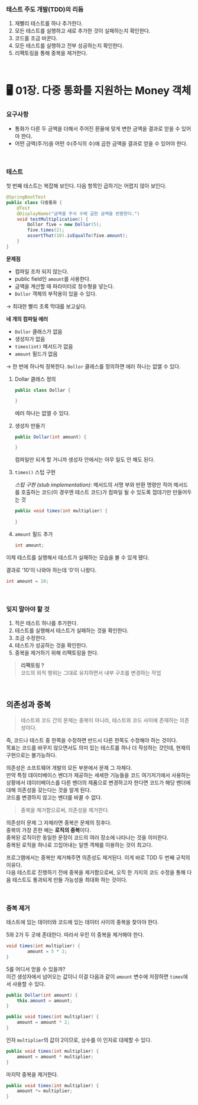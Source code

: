 
### 테스트 주도 개발(TDD)의 리듬

1. 재빨리 테스트를 하나 추가한다.
2. 모든 테스트를 실행하고 새로 추가한 것이 실패하는지 확인한다.
3. 코드를 조금 바꾼다.
4. 모든 테스트를 실행하고 전부 성공하는지 확인한다.
5. 리팩토링을 통해 중복을 제거한다.

&nbsp;

# 🖥 01장. 다중 통화를 지원하는 Money 객체

### 요구사항

- 통화가 다른 두 금액을 더해서 주어진 환율에 맞게 변한 금액을 결과로 얻을 수 있어야 한다.
- 어떤 금액(주가)을 어떤 수(주식의 수)에 곱한 금액을 결과로 얻을 수 있어야 한다.

&nbsp;

### 테스트

첫 번째 테스트는 복잡해 보인다. 다음 항목인 곱하기는 어렵지 않아 보인다.

```java
@SpringBootTest
public class 다중통화 {
    @Test
    @DisplayName("금액을 주식 수에 곱한 금액을 반환한다.")
    void testMultiplication() {
        Dollor five = new Dollor(5);
        five.times(2);
        assertThat(10).isEqualTo(five.amount);
    }
}
```

**문제점**

- 컴파일 조차 되지 않는다.
- public field인 `amount`를 사용한다.
- 금액을 계산할 때 파라미터로 정수형을 넣는다.
- `Dollor` 객체의 부작용이 있을 수 있다.

→ 최대한 빨리 초록 막대를 보고싶다.

**네 개의 컴파일 에러**

- `Dollor` 클래스가 없음
- 생성자가 없음
- `times(int)` 메서드가 없음
- `amount` 필드가 없음

→ 한 번에 하나씩 정복한다. `Dollor` 클래스를 정의하면 에러 하나는 없앨 수 있다.

1. Dollar 클래스 정의

    ```java
    public class Dollar {

    }
    ```

    에러 하나는 없앨 수 있다.

2. 생성자 만들기

    ```java
    public Dollar(int amount) {

    }
    ```

    컴파일만 되게 할 거니까 생성자 안에서는 아무 일도 안 해도 된다.

3. `times()` 스텁 구현

    *스텁 구현 (stub implementation)*: 메서드의 서명 부와 반환 명령만 적어 메서드를 호출하는 코드(이 경우엔 테스트 코드)가 컴파일 될 수 있도록 껍데기만 만들어두는 것

    ```java
    public void times(int multiplier) {
            
    }
    ```

4. `amount` 필드 추가

    ```java
    int amount;
    ```

이제 테스트를 실행해서 테스트가 실패하는 모습을 볼 수 있게 됐다.

결과로 '10'이 나와야 하는데 '0'이 나왔다.

```java
int amount = 10;
```

&nbsp;

### 잊지 말아야 할 것

1. 작은 테스트 하나를 추가한다.
2. 테스트를 실행해서 테스트가 실패하는 것을 확인한다.
3. 조금 수정한다.
4. 테스트가 성공하는 것을 확인한다.
5. 중복을 제거하기 위해 리팩토링을 한다.

> **리팩토링 ?**  
코드의 외적 행위는 그대로 유지하면서 내부 구조를 변경하는 작업

&nbsp;

## 의존성과 중복

> 테스트와 코드 간의 문제는 중복이 아니라, 테스트와 코드 사이에 존재하는 의존성이다.

즉, 코드나 테스트 중 한쪽을 수정하면 반드시 다른 한쪽도 수정해야 하는 것이다.  
목표는 코드를 바꾸지 않으면서도 의미 있는 테스트를 하나 더 작성하는 것인데, 현재의 구현으로는 불가능하다.

의존성은 소프트웨어 개발의 모든 부분에서 문제 그 자체다.  
만약 특정 데이터베이스 벤더가 제공하는 세세한 기능들을 코드 여기저기에서 사용하는 상황에서 데이터베이스를 다른 벤더의 제품으로 변경하고자 한다면 코드가 해당 벤더에 대해 의존성을 갖는다는 것을 알게 된다.  
코드를 변경하지 않고는 벤더를 바꿀 수 없다.

> 중복을 제거함으로써, 의존성을 제거한다.

의존성이 문제 그 자체라면 중복은 문제의 징후다.  
중복의 가장 흔한 예는 **로직의 중복**이다.  
중복된 로직이란 동일한 문장이 코드의 여러 장소에 나타나는 것을 의미한다.  
중복된 로직을 하나로 끄집어내는 일엔 객체를 이용하는 것이 최고다.

프로그램에서는 중복만 제거해주면 의존성도 제거된다. 이게 바로 TDD 두 번째 규칙의 이유다.  
다음 테스트로 진행하기 전에 중복을 제거함으로써, 오직 한 가지의 코드 수정을 통해 다음 테스트도 통과되게 만들 가능성을 최대화 하는 것이다.

&nbsp;

### 중복 제거

테스트에 있는 데이터와 코드에 있는 데이터 사이의 중복을 찾아야 한다.

5와 2가 두 곳에 존대한다. 따라서 우린 이 중복을 제거해야 한다.

```java
void times(int multiplier) {
		amount = 5 * 2;
}
```

5를 어디서 얻을 수 있을까?  
이건 생성자에서 넘어오는 값이니 이걸 다음과 같이 `amount` 변수에 저장하면 `times`에서 사용할 수 있다.

```java
public Dollar(int amount) {
    this.amount = amount;
}

public void times(int multiplier) {
    amount = amount * 2;
}
```

인자 `multiplier`의 값이 2이므로, 상수를 이 인자로 대체할 수 있다.

```java
public void times(int multiplier) {
    amount = amount * multiplier;
}
```

마지막 중복을 제거한다.

```java
public void times(int multiplier) {
    amount *= multiplier;
}
```
